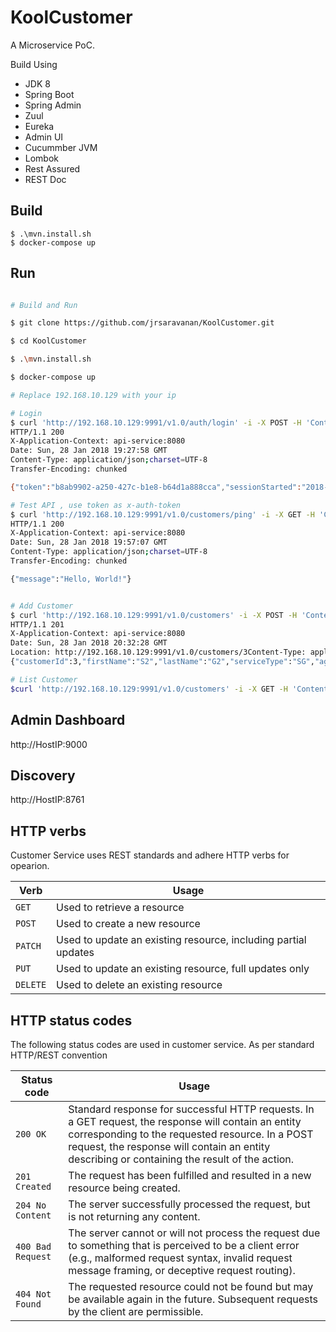 # KoolCustomer

A Microservice PoC. 

Build Using
* JDK 8
* Spring Boot
* Spring Admin
* Zuul
* Eureka
* Admin UI
* Cucummber JVM
* Lombok
* Rest Assured
* REST Doc
 


## Build 
```
$ .\mvn.install.sh
$ docker-compose up
```

## Run
```sh

# Build and Run

$ git clone https://github.com/jrsaravanan/KoolCustomer.git

$ cd KoolCustomer

$ .\mvn.install.sh

$ docker-compose up

# Replace 192.168.10.129 with your ip

# Login
$ curl 'http://192.168.10.129:9991/v1.0/auth/login' -i -X POST -H 'Content-Type: application/json' -H 'Accept: application/json' -d '{ "username": "appuser", "password": "appuser"}'
HTTP/1.1 200
X-Application-Context: api-service:8080
Date: Sun, 28 Jan 2018 19:27:58 GMT
Content-Type: application/json;charset=UTF-8
Transfer-Encoding: chunked

{"token":"b8ab9902-a250-427c-b1e8-b64d1a888cca","sessionStarted":"2018-01-28T19:25:49.596","activeTime":"2018-01-28T19:27:58.033"}

# Test API , use token as x-auth-token
$ curl 'http://192.168.10.129:9991/v1.0/customers/ping' -i -X GET -H 'Content-Type: application/json' -H 'Accept: application/json' -H 'x-auth-token:b8ab9902-a250-427c-b1e8-b64d1a888cca'
HTTP/1.1 200
X-Application-Context: api-service:8080
Date: Sun, 28 Jan 2018 19:57:07 GMT
Content-Type: application/json;charset=UTF-8
Transfer-Encoding: chunked

{"message":"Hello, World!"}


# Add Customer
$ curl 'http://192.168.10.129:9991/v1.0/customers' -i -X POST -H 'Content-Type: application/json' -H 'Accept: application/json' -H 'x-auth-token:b8ab9902-a250-427c-b1e8-b64d1a888cca' -d  '{ "firstName":"S2","lastName":"G2","serviceType":"SG","age":100,"emailId":"test@test.com"}'
HTTP/1.1 201
X-Application-Context: api-service:8080
Date: Sun, 28 Jan 2018 20:32:28 GMT
Location: http://192.168.10.129:9991/v1.0/customers/3Content-Type: application/json;charset=UTF-8Transfer-Encoding: chunked
{"customerId":3,"firstName":"S2","lastName":"G2","serviceType":"SG","age":100,"emailId":"test@test.com","_links":{"self":{"href":"http://192.168.10.129:9991/v1.0/customers/3"}}

# List Customer
$curl 'http://192.168.10.129:9991/v1.0/customers' -i -X GET -H 'Content-Type: application/json' -H 'Accept: application/json' -H 'x-auth-token:b8ab9902-a250-427c-b1e8-b64d1a888cca'

```

## Admin Dashboard
http://HostIP:9000

## Discovery 
http://HostIP:8761

## HTTP verbs
Customer Service uses REST standards and adhere HTTP verbs for opearion.


| Verb | Usage |
|------|-------|
| `GET`| Used to retrieve a resource |
| `POST` | Used to create a new resource |
| `PATCH` | Used to update an existing resource, including partial updates |
| `PUT` | Used to update an existing resource, full updates only |
| `DELETE` | Used to delete an existing resource |



## HTTP status codes
The following status codes are used in customer service. As per standard HTTP/REST convention


| Status code           | Usage                                                                                                                     |
|-----------------------|---------------------------------------------------------------------------------------------------------------------------|
| `200 OK`              | Standard response for successful HTTP requests. In a GET request, the response will contain an entity corresponding to the requested resource. In a POST request, the response will contain an entity describing or containing the result of the action. |
| `201 Created`         | The request has been fulfilled and resulted in a new resource being created. |
| `204 No Content`      | The server successfully processed the request, but is not returning any content. |
| `400 Bad Request`     | The server cannot or will not process the request due to something that is perceived to be a client error (e.g., malformed request syntax, invalid request message framing, or deceptive request routing). |
| `404 Not Found`       | The requested resource could not be found but may be available again in the future. Subsequent requests by the client are permissible.|

